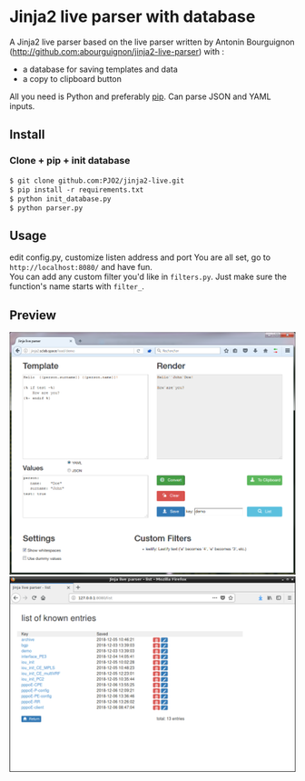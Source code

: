 # Jinja2 live parser with database

A Jinja2 live parser based on the live parser written by Antonin Bourguignon (http://github.com:abourguignon/jinja2-live-parser) with :
- a database for saving templates and data
- a copy to clipboard button


All you need is Python and preferably [pip](https://pypi.python.org/pypi/pip). Can parse JSON and YAML inputs.


## Install

### Clone + pip + init database

    $ git clone github.com:PJO2/jinja2-live.git
    $ pip install -r requirements.txt
    $ python init_database.py
    $ python parser.py


## Usage
edit config.py, customize listen address and port
You are all set, go to `http://localhost:8080/` and have fun.  
You can add any custom filter you'd like in `filters.py`.  Just make sure the function's name starts with `filter_`.


## Preview

![preview](preview.png)
![preview function list](preview-list.png)

